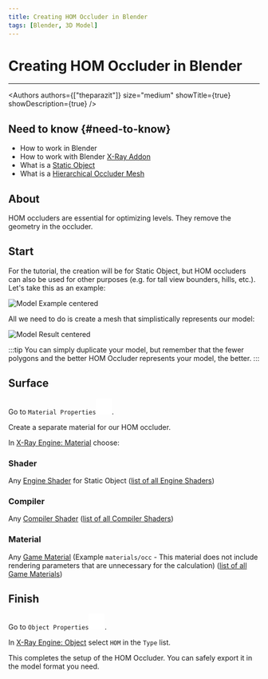```yaml
---
title: Creating HOM Occluder in Blender
tags: [Blender, 3D Model]
---
```


# Creating HOM Occluder in Blender

___

<Authors
  authors={["theparazit"]}
  size="medium"
  showTitle={true}
  showDescription={true}
/>

## Need to know {#need-to-know}

- How to work in Blender
- How to work with Blender [X-Ray Addon](../../modding-tools/blender/README.mdx)
- What is a [Static Object](../../glossary/glossary.html#static-object)
- What is a [Hierarchical Occluder Mesh](../../glossary/glossary.html#hierarchical-occluder-mesh)

## About

HOM occluders are essential for optimizing levels. They remove the geometry in the occluder.

## Start

For the tutorial, the creation will be for Static Object, but HOM occluders can also be used for other purposes (e.g. for tall view bounders, hills, etc.). Let's take this as an example:

![Model Example centered](assets/images/creating-hom-occluder-in-blender-my-model.png)

All we need to do is create a mesh that simplistically represents our model:

![Model Result centered](assets/images/creating-hom-occluder-in-blender-result.png)

:::tip
You can simply duplicate your model, but remember that the fewer polygons and the better HOM Occluder represents your model, the better.
:::

## Surface

Go to `Material Properties`![Material Properties svg-icon](../../../static/icons/blender/material.svg).

Create a separate material for our HOM occluder.

In [X-Ray Engine: Material](../../modding-tools/blender/addon-panels/panel-material.md) choose:

### Shader

Any [Engine Shader](../../glossary/glossary.html#engine-shader) for Static Object ([list of all Engine Shaders](../../references/shaders/engine-shaders-list.md))

### Compiler

Any [Compiler Shader](../../glossary/glossary.html#compiler-shader) ([list of all Compiler Shaders](../../references/shaders/compiler-shaders-list.md))

### Material

Any [Game Material](../../glossary/glossary.html#game-material) (Example `materials/occ` - This material does not include rendering parameters that are unnecessary for the calculation) ([list of all Game Materials](../../references/materials/materials-list.md))

## Finish

Go to `Object Properties`![Object Properties svg-icon](../../../static/icons/blender/object-data.svg).

In [X-Ray Engine: Object](../../modding-tools/blender/addon-panels/panel-object.md) select `HOM` in the `Type` list.

This completes the setup of the HOM Occluder. You can safely export it in the model format you need.
